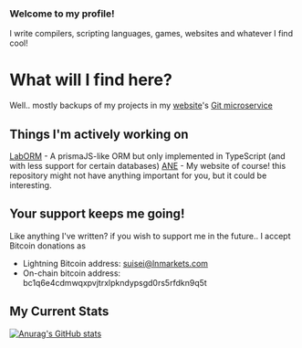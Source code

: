 ### Welcome to my profile!
I write compilers, scripting languages, games, websites and whatever I find cool!

# What will I find here?
Well.. mostly backups of my projects in my [website](https://ane.jp.net)'s [Git microservice](https://git.ane.jp.net)

## Things I'm actively working on
[LabORM](https://github.com/MiyukiNozomi/LabORM) - A prismaJS-like ORM but only implemented in TypeScript (and with less support for certain databases)
[ANE](https://github.com/MiyukiNozomi/ANE) - My website of course! this repository might not have anything important for you, but it could be interesting.

## Your support keeps me going!
Like anything I've written? if you wish to support me in the future.. I accept Bitcoin donations as 
- Lightning Bitcoin address: suisei@lnmarkets.com
- On-chain bitcoin address: bc1q6e4cdmwqxpvjtrxlpkndypsgd0rs5rfdkn9q5t

## My Current Stats
[![Anurag's GitHub stats](https://github-readme-stats.vercel.app/api?username=miyukinozomi)](https://github.com/anuraghazra/github-readme-stats)

<!--
**MiyukiNozomi/MiyukiNozomi** is a ✨ _special_ ✨ repository because its `README.md` (this file) appears on your GitHub profile.
[![Top Langs](https://github-readme-stats.vercel.app/api/top-langs/?username=MiyukiNozomi)](https://github.com/anuraghazra/github-readme-stats)

Here are some ideas to get you started:

- 🔭 I’m currently working on ...
- 🌱 I’m currently learning ...
- 👯 I’m looking to collaborate on ...
- 🤔 I’m looking for help with ...
- 💬 Ask me about ...
- 📫 How to reach me: ...
- 😄 Pronouns: ...
- ⚡ Fun fact: ...
-->
